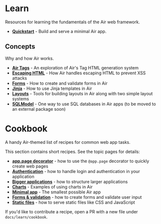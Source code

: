 # Learn 

Resources for learning the fundamentals of the Air web framework.

- **[Quickstart](quickstart.md)** - Build and serve a minimal Air app. 

## Concepts

Why and how Air works.

- **[Air Tags](air_tags.md)** - An exploration of Air's Tag HTML generation system
- **[Escaping HTML](escaping_html.md)** - How Air handles escaping HTML to prevent XSS attacks
- **[Forms](forms.md)** - How to create and validate forms in Air
- **[Jinja](jinja.md)** - How to use Jinja templates in Air
- **[Layouts](layouts.md)** - Tools for building layouts in Air along with two simple layout systems
- **[SQLModel](sqlmodel.md)** - One way to use SQL databases in Air apps (to be moved to an external package soon)

# Cookbook

A handy Air-themed list of recipes for common web app tasks.

This section contains short recipes. See the topic pages for details:

- **[app.page decorator](cookbook/page-decorator.md)** - how to use the `@app.page` decorator to quickly create web pages
- **[Authentication](cookbook/authentication.md)** - how to handle login and authentication in your application
- **[Bigger applications](cookbook/bigger-applications.md)** - how to structure larger applications
- **[Charts](cookbook/charts.md)** - Examples of using charts in Air
- **[Minimal app](cookbook/minimal.md)** - The smallest possible Air app
- **[Forms & validation](cookbook/forms.md)** - how to create forms and validate user input
- **[Static files](cookbook/static.md)** - how to serve static files like CSS and JavaScript

If you'd like to contribute a recipe, open a PR with a new file under `docs/learn/cookbook`.

